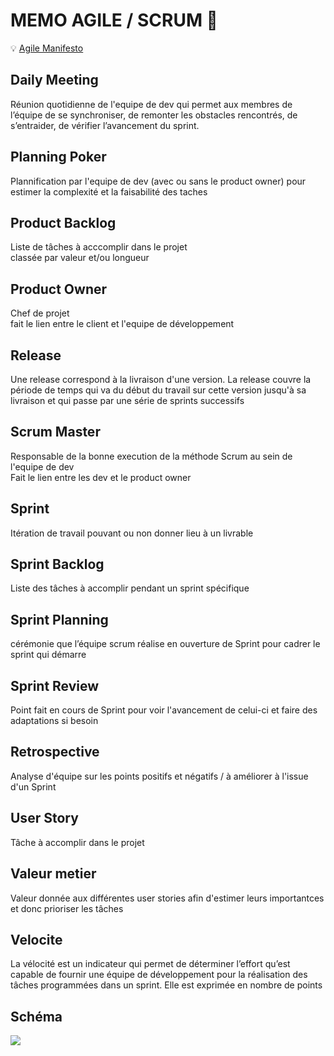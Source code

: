 # MEMO AGILE / SCRUM :memo:

:bulb: [Agile Manifesto](http://agilemanifesto.org/iso/fr/manifesto.html)

## Daily Meeting
Réunion quotidienne de l'equipe de dev  qui permet aux membres de l’équipe de se synchroniser, de remonter les obstacles rencontrés, de s’entraider, de vérifier l’avancement du sprint.

## Planning Poker
Plannification par l'equipe de dev (avec ou sans le product owner) pour estimer la complexité et la faisabilité des taches

## Product Backlog
Liste de tâches à acccomplir dans le projet<br>
classée par valeur et/ou longueur


## Product Owner
Chef de projet<br>
fait le lien entre le client et l'equipe de développement


## Release
Une release correspond à la livraison d'une version. La release couvre la période de temps qui va du début du travail sur cette version jusqu'à sa livraison et qui passe par une série de sprints successifs

## Scrum Master
Responsable de la bonne execution de la méthode Scrum au sein de l'equipe de dev<br>
Fait le lien entre les dev et le product owner


## Sprint
Itération de travail pouvant ou non donner lieu à un livrable

## Sprint Backlog
Liste des tâches à accomplir pendant un sprint spécifique

## Sprint Planning
cérémonie que l’équipe scrum réalise en ouverture de Sprint pour cadrer le sprint qui démarre 

## Sprint Review
Point fait en cours de Sprint pour voir l'avancement de celui-ci et faire des adaptations si besoin

## Retrospective
Analyse d'équipe sur les points positifs et négatifs / à améliorer à l'issue d'un Sprint

## User Story
Tâche à accomplir dans le projet

## Valeur metier
Valeur donnée aux différentes user stories afin d'estimer leurs importantces et donc prioriser les tâches

## Velocite
La vélocité est un indicateur qui permet de déterminer l’effort qu’est capable de fournir une équipe de développement pour la réalisation des tâches programmées dans un sprint. Elle est exprimée en nombre de points

## Schéma
![](https://www.intersim.ch//_file/493/_r1000x0/scrum-ablauf-be.jpg)

